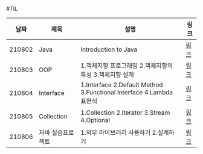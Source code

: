 #TIL

|날짜|제목|설명|링크|
|---|---|---|---|
|210802|Java|Introduction to Java|[링크](https://blog.naver.com/bmj0178/222458153733)|
|210803|OOP|1.객체지향 프로그래밍 2.객체지향의 특성 3.객체지향 설계|[링크](https://blog.naver.com/bmj0178/222458226687)|
|210804|Interface|1.Interface 2.Default Method 3.Functional Interface 4.Lambda 표현식|[링크](https://blog.naver.com/bmj0178/222458442502)|
|210805|Collection|1.Collection 2.Iterator 3.Stream 4.Optional|[링크](https://blog.naver.com/bmj0178/222460788048)|
|210806|자바 실습프로젝트|1.외부 라이브러리 사용하기 2.설계하기|[링크](https://blog.naver.com/bmj0178/222461627542)|
